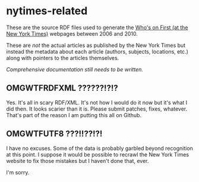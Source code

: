 nytimes-related
==

These are the source RDF files used to generate the [Who's on First (at the New
York Times)](http://aaronland.info/nytimes/related/) webpages between 2006 and
2010.

These are _not_ the actual articles as published by the New York Times but
instead the metadata about each article (authors, subjects, locations, etc.)
along with pointers to the articles themselves.

_Comprehensive documentation still needs to be written._

OMGWTFRDFXML ??????!?!?
--

Yes. It's all in scary RDF/XML. It's not how I would do it now but it's what I
did then. It looks scarier than it is. Please submit patches, fixes,
whatever. That's part of the reason I am putting this all on Github.

OMGWTFUTF8 ???!!??!?!
--

I have no excuses. Some of the data is probably garbled beyond recognition at
this point. I suppose it would be possible to recrawl the New York Times website
to fix those mistakes but I haven't done that, ever.

I'm sorry.
